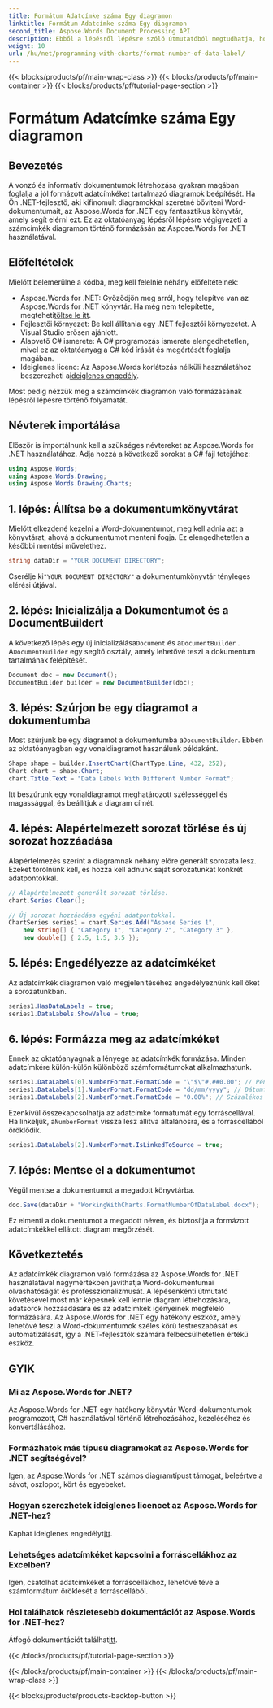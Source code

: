 ```yaml
---
title: Formátum Adatcímke száma Egy diagramon
linktitle: Formátum Adatcímke száma Egy diagramon
second_title: Aspose.Words Document Processing API
description: Ebből a lépésről lépésre szóló útmutatóból megtudhatja, hogyan formázhat adatcímkéket diagramokban az Aspose.Words for .NET használatával. Javítsa Word-dokumentumait könnyedén.
weight: 10
url: /hu/net/programming-with-charts/format-number-of-data-label/
---
```


{{< blocks/products/pf/main-wrap-class >}}
{{< blocks/products/pf/main-container >}}
{{< blocks/products/pf/tutorial-page-section >}}

# Formátum Adatcímke száma Egy diagramon

## Bevezetés

A vonzó és informatív dokumentumok létrehozása gyakran magában foglalja a jól formázott adatcímkéket tartalmazó diagramok beépítését. Ha Ön .NET-fejlesztő, aki kifinomult diagramokkal szeretné bővíteni Word-dokumentumait, az Aspose.Words for .NET egy fantasztikus könyvtár, amely segít elérni ezt. Ez az oktatóanyag lépésről lépésre végigvezeti a számcímkék diagramon történő formázásán az Aspose.Words for .NET használatával.

## Előfeltételek

Mielőtt belemerülne a kódba, meg kell felelnie néhány előfeltételnek:

-  Aspose.Words for .NET: Győződjön meg arról, hogy telepítve van az Aspose.Words for .NET könyvtár. Ha még nem telepítette, megteheti[töltse le itt](https://releases.aspose.com/words/net/).
- Fejlesztői környezet: Be kell állítania egy .NET fejlesztői környezetet. A Visual Studio erősen ajánlott.
- Alapvető C# ismerete: A C# programozás ismerete elengedhetetlen, mivel ez az oktatóanyag a C# kód írását és megértését foglalja magában.
-  Ideiglenes licenc: Az Aspose.Words korlátozás nélküli használatához beszerezheti a[ideiglenes engedély](https://purchase.aspose.com/temporary-license/).

Most pedig nézzük meg a számcímkék diagramon való formázásának lépésről lépésre történő folyamatát.

## Névterek importálása

Először is importálnunk kell a szükséges névtereket az Aspose.Words for .NET használatához. Adja hozzá a következő sorokat a C# fájl tetejéhez:

```csharp
using Aspose.Words;
using Aspose.Words.Drawing;
using Aspose.Words.Drawing.Charts;
```

## 1. lépés: Állítsa be a dokumentumkönyvtárat

Mielőtt elkezdené kezelni a Word-dokumentumot, meg kell adnia azt a könyvtárat, ahová a dokumentumot menteni fogja. Ez elengedhetetlen a későbbi mentési művelethez.

```csharp
string dataDir = "YOUR DOCUMENT DIRECTORY";
```

 Cserélje ki`"YOUR DOCUMENT DIRECTORY"` a dokumentumkönyvtár tényleges elérési útjával.

## 2. lépés: Inicializálja a Dokumentumot és a DocumentBuildert

 A következő lépés egy új inicializálása`Document` és a`DocumentBuilder` . A`DocumentBuilder` egy segítő osztály, amely lehetővé teszi a dokumentum tartalmának felépítését.

```csharp
Document doc = new Document();
DocumentBuilder builder = new DocumentBuilder(doc);
```

## 3. lépés: Szúrjon be egy diagramot a dokumentumba

 Most szúrjunk be egy diagramot a dokumentumba a`DocumentBuilder`. Ebben az oktatóanyagban egy vonaldiagramot használunk példaként.

```csharp
Shape shape = builder.InsertChart(ChartType.Line, 432, 252);
Chart chart = shape.Chart;
chart.Title.Text = "Data Labels With Different Number Format";
```

Itt beszúrunk egy vonaldiagramot meghatározott szélességgel és magassággal, és beállítjuk a diagram címét.

## 4. lépés: Alapértelmezett sorozat törlése és új sorozat hozzáadása

Alapértelmezés szerint a diagramnak néhány előre generált sorozata lesz. Ezeket törölnünk kell, és hozzá kell adnunk saját sorozatunkat konkrét adatpontokkal.

```csharp
// Alapértelmezett generált sorozat törlése.
chart.Series.Clear();

// Új sorozat hozzáadása egyéni adatpontokkal.
ChartSeries series1 = chart.Series.Add("Aspose Series 1", 
	new string[] { "Category 1", "Category 2", "Category 3" }, 
	new double[] { 2.5, 1.5, 3.5 });
```

## 5. lépés: Engedélyezze az adatcímkéket

Az adatcímkék diagramon való megjelenítéséhez engedélyeznünk kell őket a sorozatunkban.

```csharp
series1.HasDataLabels = true;
series1.DataLabels.ShowValue = true;
```

## 6. lépés: Formázza meg az adatcímkéket

Ennek az oktatóanyagnak a lényege az adatcímkék formázása. Minden adatcímkére külön-külön különböző számformátumokat alkalmazhatunk.

```csharp
series1.DataLabels[0].NumberFormat.FormatCode = "\"$\"#,##0.00"; // Pénznem formátuma
series1.DataLabels[1].NumberFormat.FormatCode = "dd/mm/yyyy"; // Dátumformátum
series1.DataLabels[2].NumberFormat.FormatCode = "0.00%"; // Százalékos formátum
```

 Ezenkívül összekapcsolhatja az adatcímke formátumát egy forráscellával. Ha linkeljük, a`NumberFormat` vissza lesz állítva általánosra, és a forráscellából öröklődik.

```csharp
series1.DataLabels[2].NumberFormat.IsLinkedToSource = true;
```

## 7. lépés: Mentse el a dokumentumot

Végül mentse a dokumentumot a megadott könyvtárba.

```csharp
doc.Save(dataDir + "WorkingWithCharts.FormatNumberOfDataLabel.docx");
```

Ez elmenti a dokumentumot a megadott néven, és biztosítja a formázott adatcímkékkel ellátott diagram megőrzését.

## Következtetés

Az adatcímkék diagramon való formázása az Aspose.Words for .NET használatával nagymértékben javíthatja Word-dokumentumai olvashatóságát és professzionalizmusát. A lépésenkénti útmutató követésével most már képesnek kell lennie diagram létrehozására, adatsorok hozzáadására és az adatcímkék igényeinek megfelelő formázására. Az Aspose.Words for .NET egy hatékony eszköz, amely lehetővé teszi a Word-dokumentumok széles körű testreszabását és automatizálását, így a .NET-fejlesztők számára felbecsülhetetlen értékű eszköz.

## GYIK

### Mi az Aspose.Words for .NET?
Az Aspose.Words for .NET egy hatékony könyvtár Word-dokumentumok programozott, C# használatával történő létrehozásához, kezeléséhez és konvertálásához.

### Formázhatok más típusú diagramokat az Aspose.Words for .NET segítségével?
Igen, az Aspose.Words for .NET számos diagramtípust támogat, beleértve a sávot, oszlopot, kört és egyebeket.

### Hogyan szerezhetek ideiglenes licencet az Aspose.Words for .NET-hez?
Kaphat ideiglenes engedélyt[itt](https://purchase.aspose.com/temporary-license/).

### Lehetséges adatcímkéket kapcsolni a forráscellákhoz az Excelben?
Igen, csatolhat adatcímkéket a forráscellákhoz, lehetővé téve a számformátum öröklését a forráscellából.

### Hol találhatok részletesebb dokumentációt az Aspose.Words for .NET-hez?
 Átfogó dokumentációt találhat[itt](https://reference.aspose.com/words/net/).

{{< /blocks/products/pf/tutorial-page-section >}}

{{< /blocks/products/pf/main-container >}}
{{< /blocks/products/pf/main-wrap-class >}}

{{< blocks/products/products-backtop-button >}}
